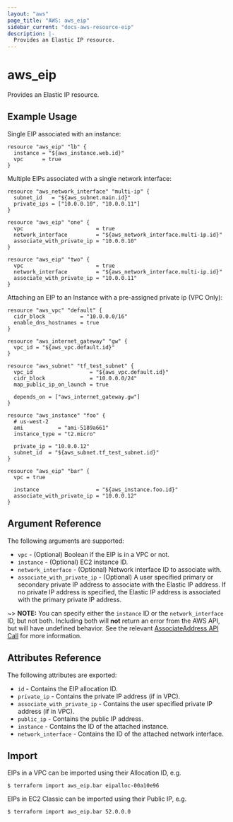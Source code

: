 ```yaml
---
layout: "aws"
page_title: "AWS: aws_eip"
sidebar_current: "docs-aws-resource-eip"
description: |-
  Provides an Elastic IP resource.
---
```


# aws\_eip

Provides an Elastic IP resource.

## Example Usage

Single EIP associated with an instance:

```
resource "aws_eip" "lb" {
  instance = "${aws_instance.web.id}"
  vpc      = true
}
```

Multiple EIPs associated with a single network interface:

```
resource "aws_network_interface" "multi-ip" {
  subnet_id   = "${aws_subnet.main.id}"
  private_ips = ["10.0.0.10", "10.0.0.11"]
}

resource "aws_eip" "one" {
  vpc                       = true
  network_interface         = "${aws_network_interface.multi-ip.id}"
  associate_with_private_ip = "10.0.0.10"
}

resource "aws_eip" "two" {
  vpc                       = true
  network_interface         = "${aws_network_interface.multi-ip.id}"
  associate_with_private_ip = "10.0.0.11"
}
```

Attaching an EIP to an Instance with a pre-assigned private ip (VPC Only):

```
resource "aws_vpc" "default" {
  cidr_block           = "10.0.0.0/16"
  enable_dns_hostnames = true
}

resource "aws_internet_gateway" "gw" {
  vpc_id = "${aws_vpc.default.id}"
}

resource "aws_subnet" "tf_test_subnet" {
  vpc_id                  = "${aws_vpc.default.id}"
  cidr_block              = "10.0.0.0/24"
  map_public_ip_on_launch = true

  depends_on = ["aws_internet_gateway.gw"]
}

resource "aws_instance" "foo" {
  # us-west-2
  ami           = "ami-5189a661"
  instance_type = "t2.micro"

  private_ip = "10.0.0.12"
  subnet_id  = "${aws_subnet.tf_test_subnet.id}"
}

resource "aws_eip" "bar" {
  vpc = true

  instance                  = "${aws_instance.foo.id}"
  associate_with_private_ip = "10.0.0.12"
}
```

## Argument Reference

The following arguments are supported:

* `vpc` - (Optional) Boolean if the EIP is in a VPC or not.
* `instance` - (Optional) EC2 instance ID.
* `network_interface` - (Optional) Network interface ID to associate with.
* `associate_with_private_ip` - (Optional) A user specified primary or secondary private IP address to
  associate with the Elastic IP address. If no private IP address is specified,
  the Elastic IP address is associated with the primary private IP address.

~> **NOTE:** You can specify either the `instance` ID or the `network_interface` ID,
but not both. Including both will **not** return an error from the AWS API, but will
have undefined behavior. See the relevant [AssociateAddress API Call][1] for
more information.

## Attributes Reference

The following attributes are exported:

* `id` - Contains the EIP allocation ID.
* `private_ip` - Contains the private IP address (if in VPC).
* `associate_with_private_ip` - Contains the user specified private IP address
(if in VPC).
* `public_ip` - Contains the public IP address.
* `instance` - Contains the ID of the attached instance.
* `network_interface` - Contains the ID of the attached network interface.


## Import

EIPs in a VPC can be imported using their Allocation ID, e.g.

```
$ terraform import aws_eip.bar eipalloc-00a10e96
```

EIPs in EC2 Classic can be imported using their Public IP, e.g.

```
$ terraform import aws_eip.bar 52.0.0.0
```

[1]: https://docs.aws.amazon.com/fr_fr/AWSEC2/latest/APIReference/API_AssociateAddress.html
